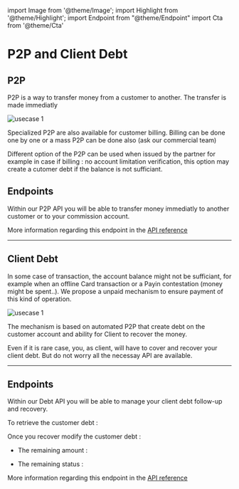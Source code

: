 import Image from '@theme/Image';
import Highlight from '@theme/Highlight';
import Endpoint from "@theme/Endpoint"
import Cta from '@theme/Cta'

# P2P and Client Debt

## P2P



<Highlight>

P2P is a way to transfer money from a customer to another. The transfer is made immediatly

</Highlight>

<Image src="docs/P2P.png" alt="usecase 1"/>

<Highlight type="tip">

Specialized P2P are also available for customer billing. Billing can be done one by one or a mass P2P can be done also (ask our commercial team)

</Highlight>

<Highlight type="caution">

Different option of the P2P can be used when issued by the partner for example in case if billing : no account limitation verification, this option may create a cutomer debt if the balance is not sufficiant.

</Highlight>

## Endpoints

Within our P2P API you will be able to transfer money immediatly to another customer or to your commission account.

<Endpoint apiUrl="/v1.0/migrationProxy" path="/api/v1.1/payments" method="post"/>

More information regarding this endpoint in the [API reference](/api/Core)

---
## Client Debt

<Highlight>

In some case of transaction, the account balance might not be sufficiant, for example when an offline Card transaction or a Payin contestation (money might be spent..).
We propose a unpaid mechanism to ensure payment of this kind of operation.

</Highlight>

<Image src="docs/Debt.png" alt="usecase 1"/>

<Highlight type="tip">

The mechanism is based on automated P2P that create debt on the customer account and  ability for Client to recover the money.

</Highlight>


<Highlight type="danger">

Even if it is rare case, you, as client, will have to cover and recover your client debt. But do not worry all the necessay API are available.

</Highlight>

---

## Endpoints

Within our Debt API you will be able to manage your client debt follow-up and recovery.

To retrieve the customer debt :

<Endpoint apiUrl="/v1.0/migrationProxy" path="/api/v1.1/clientdebts" method="get"/>

Once you recover modify the customer debt :
  
- The remaining amount :
 
<Endpoint apiUrl="/v1.0/migrationProxy" path="/api/v1.1/clientdebts/{orderid}/remainingdebtamount" method="get"/> 

- The remaining status :

<Endpoint apiUrl="/v1.0/migrationProxy" path="/api/v1.1/clientdebts/{orderid}/status" method="get"/> 


More information regarding this endpoint in the [API reference](/api/Core)

<!-- <Endpoint apiUrl="/v1.0/migrationProxy" path="​/api/v1.0/users/{userid}/cards/{id}" method="delete"/> -->

<Cta
  context="doc"
  ui="button"
  link="/api/Core"
  label="Try it out"
/>
